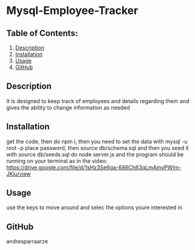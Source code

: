 # Mysql-Employee-Tracker

  ## Table of Contents:
  1. [Description](#description) 
  2. [Installation](#Installation)
  3. [Usage](#Usage)  
  4. [GitHub](#GitHub)

## Description
It is designed to keep track of employees and details regarding them and gives the ability to change information as needed 

## Installation
get the code, then do npm i, then you need to set the data with mysql -u root -p place password, then source db/schema.sql and then you seed it with source db/seeds.sql do node server.js and the program should be running on your terminal
as in the video: https://drive.google.com/file/d/1sHz3Se6ga-686Ch63qLmAmvPWim-JKju/view

## Usage
use the keys to move around and selec the options youre interested in

## GitHub
andresparraarze